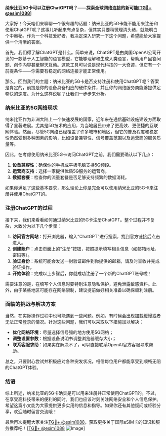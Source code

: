 **纳米比亚5G卡可以注册ChatGPT吗？——探索全球网络连接的新可能[[TG💪+ @esim1088](https://t.me/s/esim1088)]**

大家好！今天咱们来聊聊一个很有趣的话题：纳米比亚的5G卡能不能用来注册和使用ChatGPT呢？这事儿听起来有点复杂，但其实只要稍微理清头绪，就能明白个中奥秘。作为一个科技爱好者，我决定深入研究一下这个问题，希望能给大家提供一个清晰的答案。

首先，我们得了解ChatGPT是什么。简单来说，ChatGPT是由美国OpenAI公司开发的一款基于人工智能的语言模型，它能够理解和生成人类语言，帮助用户回答问题、创作内容甚至聊天互动。这款工具可以说是现代科技的一大奇迹，但它有一个前提条件——你需要有稳定的网络连接才能正常使用。

那么，回到我们的主题：纳米比亚的5G卡是否支持注册和使用ChatGPT呢？答案是肯定的，前提是你的设备具备相应的硬件条件，并且你的网络服务商能够提供足够快的速度。为什么这样说呢？让我们一步步来分析。

### 纳米比亚的5G网络现状

纳米比亚作为非洲大陆上一个快速发展的国家，近年来在通信基础设施建设方面取得了显著进展。尤其是5G技术的应用，为当地居民带来了更高效、更便捷的互联网体验。然而，尽管5G网络已经覆盖了许多城市和地区，但它的普及程度和稳定性仍然受到多种因素的影响，比如设备兼容性、信号覆盖范围以及运营商的服务质量等。

因此，在考虑使用纳米比亚5G卡访问ChatGPT之前，我们需要确认以下几点：
1. **设备兼容性**：确保你的手机或平板电脑支持5G频段。
2. **运营商支持**：选择一家提供优质5G服务的运营商。
3. **数据套餐**：检查你的流量套餐是否足够支持频繁的数据消耗。

如果你满足了这些基本要求，那么理论上你是完全可以使用纳米比亚的5G卡来注册并使用ChatGPT的。

### 注册ChatGPT的过程

接下来，我们来看看如何通过纳米比亚的5G卡注册ChatGPT。整个过程并不复杂，大致分为以下几个步骤：

1. **访问官方网站**：打开浏览器，输入“ChatGPT”进行搜索，找到官方链接后点击进入。
2. **创建账户**：点击页面上的“注册”按钮，按照提示填写相关信息（如邮箱地址、密码等）。
3. **验证身份**：系统可能会发送一封验证邮件到你提供的邮箱，请及时查收并完成验证操作。
4. **开始体验**：完成以上步骤后，你就成功注册了一个新的ChatGPT账号啦！

需要注意的是，在填写个人信息时要特别注意隐私保护，避免泄露敏感资料。此外，由于某些地区可能存在网络限制，建议提前做好相关准备以确保顺利注册。

### 面临的挑战与解决方案

当然，在实际操作过程中也可能遇到一些问题。例如，有时候会出现加载缓慢或者无法正常登录的情况。针对这些问题，我们可以采取以下措施加以解决：

- **优化网络环境**：尽量选择信号强的地方使用5G网络；
- **调整设置参数**：根据设备说明书调整浏览器缓存大小；
- **联系客服求助**：如果实在解决不了，可以直接联系OpenAI官方客服寻求帮助。

总之，只要耐心尝试并积极应对各种突发状况，相信每位用户都能享受到顺畅无阻的ChatGPT体验。

### 结语

综上所述，纳米比亚的5G卡确实是可以用来注册并正常使用ChatGPT的。不过，在享受高科技带来的便利的同时，我们也应该时刻关注网络安全和个人信息保护。希望这篇小文能为大家提供更多实用的信息和指导。如果你还有其他疑问或经验分享，欢迎随时留言交流哦！

最后再次提醒大家关注[TG💪+ @esim1088](https://t.me/s/esim1088)，获取更多关于国际eSIM卡的知识和服务推荐吧！[[TG💪+ @esim1088](https://t.me/s/esim1088) ![Image](https://i.postimg.cc/4NQfJmqS/Snipaste-2025-05-13-00-14-12.png)]